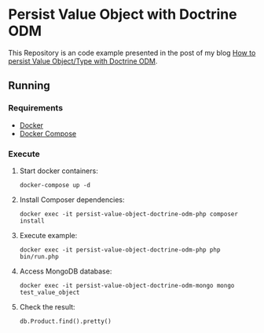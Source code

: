 # Persist Value Object with Doctrine ODM

This Repository is an code example presented in the post of my blog [How to persist Value Object/Type with Doctrine ODM](http://whoami.deoliveiralucas.net/blog/how-to-persist-value-object-type-with-doctrine-odm).

## Running

### Requirements

- [Docker](https://docs.docker.com/install/)
- [Docker Compose](https://docs.docker.com/compose/install/)

### Execute

1. Start docker containers:
 
   `docker-compose up -d`
 
2. Install Composer dependencies:

   `docker exec -it persist-value-object-doctrine-odm-php composer install`
 
3. Execute example: 

   `docker exec -it persist-value-object-doctrine-odm-php php bin/run.php`
   
4. Access MongoDB database: 

   `docker exec -it persist-value-object-doctrine-odm-mongo mongo test_value_object`
   
5. Check the result: 

   `db.Product.find().pretty()`
